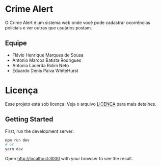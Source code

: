# Crime Alert
O Crime Alert é um sistema web onde você pode cadastrar ocorrências policiais e ver outras que usuários postam.


## Equipe
- Flávio Henrique Marques de Sousa
- Antonio Marcos Batista Rodrigues
- Antonio Lacerda Rolim Neto
- Eduardo Denis Paiva WhiteHurst

# Licença

Esse projeto está sob licença. Veja o arquivo [LICENÇA](LICENSE.md) para mais detalhes.

## Getting Started

First, run the development server:

```bash
npm run dev
# or
yarn dev
```

Open [http://localhost:3000](http://localhost:3000) with your browser to see the result.
